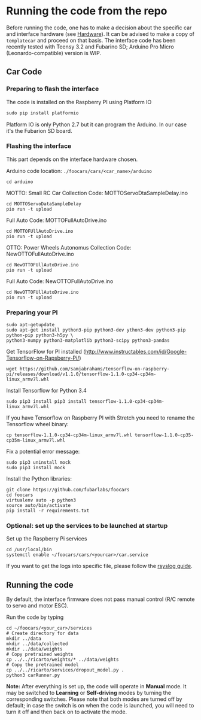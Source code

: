 # Running the code from the repo
Before running the code, one has to make a decision about the specific car and interface hardware (see [Hardware]()).
It can be advised to make a copy of `templatecar` and proceed on that basis.
The interface code has been recently tested with Teensy 3.2 and Fubarino SD; Arduino Pro Micro (Leonardo-compatible) version is WIP.

## Car Code

### Preparing to flash the interface

The code is installed on the Raspberry PI using Platform IO
```python2.7
sudo pip install platformio
```
Platform IO is only Python 2.7 but it can program the Arduino. In our case it's the Fubarion SD board.

### Flashing the interface

This part depends on the interface hardware chosen.

Arduino code location: `./foocars/cars/<car_name>/arduino`
```
cd arduino

```
MOTTO: Small RC Car
Collection Code: MOTTOServoDtaSampleDelay.ino

```
cd MOTTOServoDataSampleDelay
pio run -t upload
```
Full Auto Code: MOTTOFullAutoDrive.ino

```
cd MOTTOFUllAutoDrive.ino
pio run -t upload
```

OTTO: Power Wheels Autonomus
Collection Code: NewOTTOFullAutoDrive.ino
```
cd NewOTTOFUllAutoDrive.ino
pio run -t upload
```
Full Auto Code:  NewOTTOFullAutoDrive.ino
```
cd NewOTTOFUllAutoDrive.ino
pio run -t upload
```


### Preparing your PI

```
sudo apt-getupdate
sudo apt-get install python3-pip python3-dev ython3-dev python3-pip python-pip python3-h5py \
python3-numpy python3-matplotlib python3-scipy python3-pandas 
```
Get TensorFlow for PI installed (http://www.instructables.com/id/Google-Tensorflow-on-Rapsberry-Pi/)
```
wget https://github.com/samjabrahams/tensorflow-on-raspberry-pi/releases/download/v1.1.0/tensorflow-1.1.0-cp34-cp34m-linux_armv7l.whl
```
Install Tensorflow for Python 3.4
```
sudo pip3 install pip3 install tensorflow-1.1.0-cp34-cp34m-linux_armv7l.whl 
```
If you have Tensorflow on Raspberry PI with Stretch you need to rename the Tensorflow wheel binary:

```
cp tensorflow-1.1.0-cp34-cp34m-linux_armv7l.whl tensorflow-1.1.0-cp35-cp35m-linux_armv7l.whl
```

Fix a potential error message:
```
sudo pip3 uninstall mock
sudo pip3 install mock
```
Install the Python libraries:

```
git clone https://github.com/fubarlabs/foocars
cd foocars
virtualenv auto -p python3 
source auto/bin/activate
pip install -r requirements.txt
```

### Optional: set up the services to be launched at startup
Set up the Raspberry Pi services
```
cd /usr/local/bin
systemctl enable ~/foocars/cars/<yourcar>/car.service
```
If you want to get the logs into specific file, please follow the [rsyslog guide](https://stackoverflow.com/questions/37585758/how-to-redirect-output-of-systemd-service-to-a-file).

## Running the code
By default, the interface firmware does not pass manual control (R/C remote to servo and motor ESC).

Run the code by typing
```
cd ~/foocars/<your_car>/services
# Create directory for data
mkdir ../data
mkdir ../data/collected
mkdir ../data/weights
# Copy pretrained weights
cp ../../ricarto/weights/* ../data/weights
# Copy the pretrained model
cp ../../ricarto/services/dropout_model.py .
python3 carRunner.py
```

**Note:** After everything is set up, the code will operate in **Manual** mode.
It may be switched to **Learning** or **Self-driving** modes by turning the corresponding switches.
Please note that both modes are turned off by default; in case the switch is on when the code is launched, you will need to turn it off and then back on to activate the mode.
